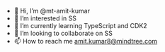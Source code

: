- 👋 Hi, I’m @mt-amit-kumar
- 👀 I’m interested in SS
- 🌱 I’m currently learning TypeScript and CDK2
- 💞️ I’m looking to collaborate on SS
- 📫 How to reach me amit.kumar8@mindtree.com

<!---
mt-amit-kumar/mt-amit-kumar is a ✨ special ✨ repository because its `README.md` (this file) appears on your GitHub profile.
You can click the Preview link to take a look at your changes.
--->
